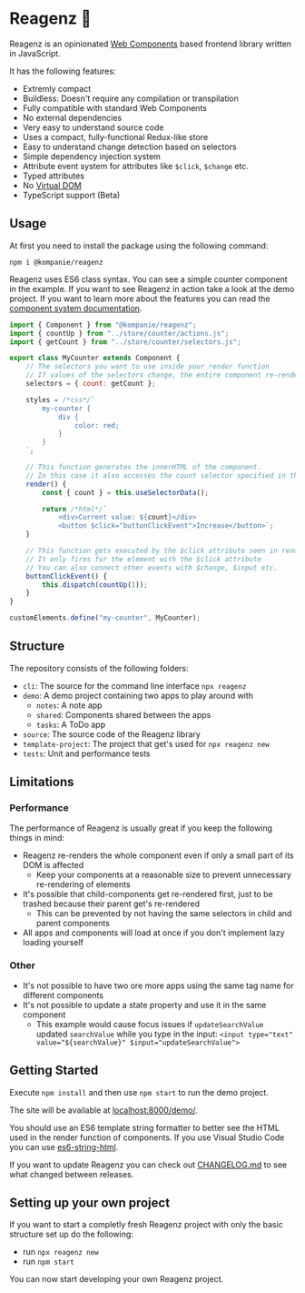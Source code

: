 # Reagenz 🧪

Reagenz is an opinionated [Web Components](https://developer.mozilla.org/en-US/docs/Web/Web_Components) based frontend library written in JavaScript.

It has the following features:

* Extremly compact
* Buildless: Doesn't require any compilation or transpilation
* Fully compatible with standard Web Components
* No external dependencies
* Very easy to understand source code
* Uses a compact, fully-functional Redux-like store
* Easy to understand change detection based on selectors
* Simple dependency injection system
* Attribute event system for attributes like `$click`, `$change` etc.
* Typed attributes
* No [Virtual DOM](https://en.wikipedia.org/wiki/Virtual_DOM)
* TypeScript support (Beta)

## Usage

At first you need to install the package using the following command:

```console
npm i @kompanie/reagenz
```

Reagenz uses ES6 class syntax.
You can see a simple counter component in the example.
If you want to see Reagenz in action take a look at the demo project.
If you want to learn more about the features you can read the [component system documentation](documentation/COMPONENTS.md).

```js
import { Component } from "@kompanie/reagenz";
import { countUp } from "../store/counter/actions.js";
import { getCount } from "../store/counter/selectors.js";

export class MyCounter extends Component {
    // The selectors you want to use inside your render function
    // If values of the selectors change, the entire component re-renders
    selectors = { count: getCount };

    styles = /*css*/`
        my-counter {
            div {
                color: red;
            }
        }
    `;

    // This function generates the innerHTML of the component.
    // In this case it also accesses the count selector specified in the constructor.
    render() {
        const { count } = this.useSelectorData();

        return /*html*/`
            <div>Current value: ${count}</div>
            <button $click="buttonClickEvent">Increase</button>`;
    }

    // This function gets executed by the $click attribute seen in render()
    // It only fires for the element with the $click attribute
    // You can also connect other events with $change, $input etc.
    buttonClickEvent() {
        this.dispatch(countUp(1));
    }
}

customElements.define("my-counter", MyCounter);
```

## Structure

The repository consists of the following folders:

* `cli`: The source for the command line interface `npx reagenz`
* `demo`: A demo project containing two apps to play around with
    * `notes`: A note app
    * `shared`: Components shared between the apps
    * `tasks`: A ToDo app
* `source`: The source code of the Reagenz library
* `template-project`: The project that get's used for `npx reagenz new`
* `tests`: Unit and performance tests

## Limitations

### Performance

The performance of Reagenz is usually great if you keep the following things in mind:

* Reagenz re-renders the whole component even if only a small part of its DOM is affected
	* Keep your components at a reasonable size to prevent unnecessary re-rendering of elements
* It's possible that child-components get re-rendered first, just to be trashed because their parent get's re-rendered
	* This can be prevented by not having the same selectors in child and parent components
* All apps and components will load at once if you don't implement lazy loading yourself

### Other

* It's not possible to have two ore more apps using the same tag name for different components
* It's not possible to update a state property and use it in the same component
	* This example would cause focus issues if `updateSearchValue` updated `searchValue` while you type in the input: `<input type="text" value="${searchValue}" $input="updateSearchValue">`

## Getting Started

Execute `npm install` and then use `npm start` to run the demo project.

The site will be available at [localhost:8000/demo/](http://localhost:8000/demo/).

You should use an ES6 template string formatter to better see the HTML used in the render function of components.
If you use Visual Studio Code you can use [es6-string-html](https://marketplace.visualstudio.com/items?itemName=Tobermory.es6-string-html).

If you want to update Reagenz you can check out [CHANGELOG.md](documentation/CHANGELOG.md) to see what changed between releases.

## Setting up your own project

If you want to start a completly fresh Reagenz project with only the basic structure set up do the following:

* run `npx reagenz new`
* run `npm start`

You can now start developing your own Reagenz project.
